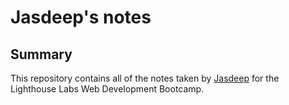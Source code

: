 # Jasdeep's notes

## Summary 

This repository contains all of the notes taken by [Jasdeep](https://github.com/jasdeepkaur1010) for the Lighthouse Labs Web Development Bootcamp.